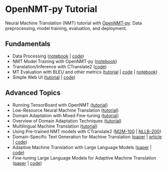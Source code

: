 # OpenNMT-py Tutorial
Neural Machine Translation (NMT) tutorial with [OpenNMT-py](https://github.com/OpenNMT/OpenNMT-py). Data preprocessing, model training, evaluation, and deployment.

## Fundamentals
* Data Processing ([notebook](1-NMT-Data-Processing.ipynb) | [code](https://github.com/ymoslem/MT-Preparation))
* NMT Model Training with OpenNMT-py ([notebook](2-NMT-Training.ipynb))
* Translation/Inference with CTranslate2 ([code](https://gist.github.com/ymoslem/60e1d1dc44fe006f67e130b6ad703c4b))
* MT Evaluation with BLEU and other metrics ([tutorial](https://blog.machinetranslation.io/compute-bleu-score/) | [code](https://github.com/ymoslem/MT-Evaluation) | [notebook](https://github.com/ymoslem/Adaptive-MT-LLM/blob/main/evaluation/Evaluation.ipynb))
* Simple Web UI ([tutorial](https://blog.machinetranslation.io/nmt-web-interface/) | [code](https://github.com/ymoslem/OpenNMT-Web-Interface))

## Advanced Topics
* Running TensorBoard with OpenNMT ([tutorial](https://blog.machinetranslation.io/TensorBoard/))
* Low-Resource Neural Machine Translation ([tutorial](https://blog.machinetranslation.io/low-resource-nmt/))
* Domain Adaptation with Mixed Fine-tuning ([tutorial](https://blog.machinetranslation.io/domain-adaptation-mixed-fine-tuning/))
* Overview of Domain Adaptation Techniques ([tutorial](https://amtaweb.org/wp-content/uploads/2020/11/NMTDomainAdaptationTechniques.pdf))
* Multilingual Machine Translation ([tutorial](https://blog.machinetranslation.io/multilingual-nmt/))
* Using Pre-trained NMT models with CTranslate2 ([M2M-100](https://gist.github.com/ymoslem/a414a0ead0d3e50f4d7ff7110b1d1c0d) | [NLLB-200](https://github.com/ymoslem/Adaptive-MT-LLM/blob/main/MT/NLLB.ipynb))
* Domain-Specific Text Generation for Machine Translation ([paper](https://aclanthology.org/2022.amta-research.2/) | [article](https://blog.machinetranslation.io/synthetic-data-machine-translation/) | [code](https://github.com/ymoslem/MT-LM))
* Adaptive Machine Translation with Large Language Models ([paper](https://aclanthology.org/2023.eamt-1.22/) | [code](https://github.com/ymoslem/Adaptive-MT-LLM))
* Fine-tuning Large Language Models for Adaptive Machine Translation ([paper](https://arxiv.org/abs/2312.12740) | [code](https://github.com/ymoslem/Adaptive-MT-LLM-Fine-tuning))
